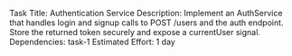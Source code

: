Task Title: Authentication Service
Description: Implement an AuthService that handles login and signup calls to POST /users and the auth endpoint. Store the returned token securely and expose a currentUser signal.
Dependencies: task-1
Estimated Effort: 1 day
